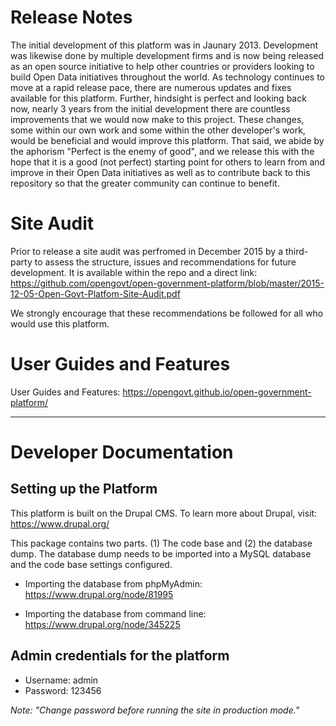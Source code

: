 # Release Notes

The initial development of this platform was in Jaunary 2013. Development was likewise done by multiple development firms and is now being released as an open source initiative to help other countries or providers looking to build Open Data initiatives throughout the world. As technology continues to move at a rapid release pace, there are numerous updates and fixes available for this platform. Further, hindsight is perfect and looking back now, nearly 3 years from the initial development there are countless improvements that we would now make to this project. These changes, some within our own work and some within the other developer's work, would be beneficial and would improve this platform. That said, we abide by the aphorism "Perfect is the enemy of good", and we release this with the hope that it is a good (not perfect) starting point for others to learn from and improve in their Open Data initiatives as well as to contribute back to this repository so that the greater community can continue to benefit.

# Site Audit

Prior to release a site audit was perfromed in December 2015 by a third-party to assess the structure, issues and recommendations for future development. It is available within the repo and a direct link: https://github.com/opengovt/open-government-platform/blob/master/2015-12-05-Open-Govt-Platfom-Site-Audit.pdf

We strongly encourage that these recommendations be followed for all who would use this platform.

# User Guides and Features

User Guides and Features: https://opengovt.github.io/open-government-platform/


---


# Developer Documentation


## Setting up the Platform


This platform is built on the Drupal CMS. To learn more about Drupal, visit: https://www.drupal.org/

This package contains two parts. (1) The code base and (2) the database dump. The database dump needs to be imported into a MySQL database and the code base settings configured.


* Importing the database from phpMyAdmin: https://www.drupal.org/node/81995
   
* Importing the database from command line: https://www.drupal.org/node/345225





## Admin credentials for the platform

 * Username: admin
 * Password: 123456

 _Note: "Change password before running the site in production mode."_
